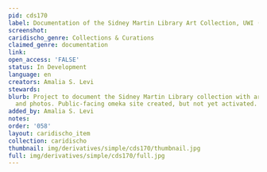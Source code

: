 ```yaml
---
pid: cds170
label: Documentation of the Sidney Martin Library Art Collection, UWI (Cave Hill Campus)
screenshot: 
caridischo_genre: Collections & Curations
claimed_genre: documentation
link: 
open_access: 'FALSE'
status: In Development
language: en
creators: Amalia S. Levi
stewards: 
blurb: Project to document the Sidney Martin Library collection with archival material
  and photos. Public-facing omeka site created, but not yet activated.
added_by: Amalia S. Levi
notes: 
order: '058'
layout: caridischo_item
collection: caridischo
thumbnail: img/derivatives/simple/cds170/thumbnail.jpg
full: img/derivatives/simple/cds170/full.jpg
---
```

